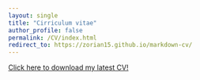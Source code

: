```yaml
---
layout: single
title: "Cirriculum vitae"
author_profile: false
permalink: /CV/index.html
redirect_to: https://zorian15.github.io/markdown-cv/
---
```


[Click here to download my latest CV!](https://zorian15.github.io/markdown-cv/)
